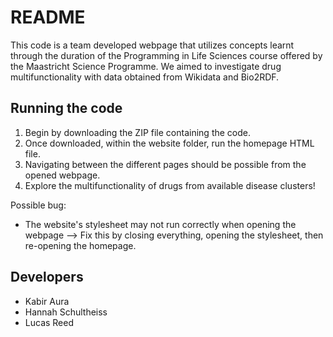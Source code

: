 # README
This code is a team developed webpage that utilizes concepts learnt through the duration of the Programming in Life Sciences course offered by the Maastricht Science Programme.
We aimed to investigate drug multifunctionality with data obtained from Wikidata and Bio2RDF.

## Running the code
1. Begin by downloading the ZIP file containing the code.
2. Once downloaded, within the website folder, run the homepage HTML file.
3. Navigating between the different pages should be possible from the opened webpage.
4. Explore the multifunctionality of drugs from available disease clusters!

Possible bug:
- The website's stylesheet may not run correctly when opening the webpage --> Fix this by closing everything, opening the stylesheet, then re-opening the homepage.

## Developers
- Kabir Aura
- Hannah Schultheiss
- Lucas Reed
